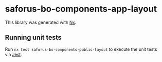 # saforus-bo-components-app-layout

This library was generated with [Nx](https://nx.dev).

## Running unit tests

Run `nx test saforus-bo-components-public-layout` to execute the unit tests via [Jest](https://jestjs.io).
